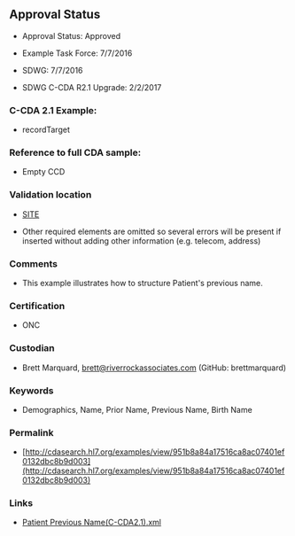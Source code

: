 ## Approval Status 

* Approval Status: Approved
* Example Task Force: 7/7/2016

* SDWG: 7/7/2016
* SDWG C-CDA R2.1 Upgrade: 2/2/2017

### C-CDA 2.1 Example:


* recordTarget

### Reference to full CDA sample:
* Empty CCD



### Validation location

* [SITE](https://site.healthit.gov/sandbox-ccda/ccda-validator)


* Other required elements are omitted so several errors will be present if inserted without adding other information (e.g. telecom, address)

### Comments

* This example illustrates how to structure Patient's previous name.

### Certification
* ONC

### Custodian

* Brett Marquard, brett@riverrockassociates.com (GitHub: brettmarquard)

### Keywords

* Demographics, Name, Prior Name, Previous Name, Birth Name

### Permalink

* [http://cdasearch.hl7.org/examples/view/951b8a84a17516ca8ac07401ef0132dbc8b9d003](http://cdasearch.hl7.org/examples/view/951b8a84a17516ca8ac07401ef0132dbc8b9d003)

### Links

* [Patient Previous Name(C-CDA2.1).xml](https://github.com/HL7/C-CDA-Examples/tree/master/Header/Patient%20Previous%20Name/Patient%20Previous%20Name%28C-CDA2.1%29.xml)
